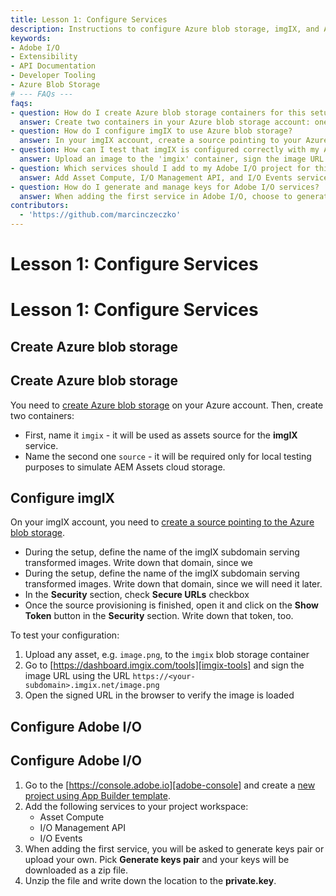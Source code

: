 ```yaml
---
title: Lesson 1: Configure Services
description: Instructions to configure Azure blob storage, imgIX, and Adobe I/O services for asset management.
keywords:
- Adobe I/O
- Extensibility
- API Documentation
- Developer Tooling
- Azure Blob Storage
# --- FAQs ---
faqs:
- question: How do I create Azure blob storage containers for this setup?
  answer: Create two containers in your Azure blob storage account: one named 'imgix' for the imgIX service assets, and another named 'source' for local testing purposes.
- question: How do I configure imgIX to use Azure blob storage?
  answer: In your imgIX account, create a source pointing to your Azure blob storage, enable Secure URLs, and note your imgIX subdomain and security token for later use.
- question: How can I test that imgIX is configured correctly with my Azure blob storage?
  answer: Upload an image to the 'imgix' container, sign the image URL using the imgIX dashboard tools, and open the signed URL in a browser to verify the image loads.
- question: Which services should I add to my Adobe I/O project for this integration?
  answer: Add Asset Compute, I/O Management API, and I/O Events services to your Adobe I/O project using the App Builder template.
- question: How do I generate and manage keys for Adobe I/O services?
  answer: When adding the first service in Adobe I/O, choose to generate a key pair, download the zip file, and securely store the private.key for authentication.
contributors:
  - 'https://github.com/marcinczeczko'
---
```

# Lesson 1: Configure Services
# Lesson 1: Configure Services

## Create Azure blob storage
## Create Azure blob storage

You need to [create Azure blob storage][create-azure-blob] on your Azure account. Then, create two containers:

- First, name it `imgix` - it will be used as assets source for the **imgIX** service.
- Name the second one `source` - it will be required only for local testing purposes to simulate AEM Assets cloud storage.

## Configure imgIX

On your imgIX account, you need to [create a source pointing to the Azure blob storage][imgix-create-azure-source].

- During the setup, define the name of the imgIX subdomain serving transformed images. Write down that domain, since we
- During the setup, define the name of the imgIX subdomain serving transformed images. Write down that domain, since we
  will need it later.
- In the **Security** section, check **Secure URLs** checkbox
- Once the source provisioning is finished, open it and click on the **Show Token** button in the **Security** section. Write down that token, too.

To test your configuration:

1. Upload any asset, e.g. `image.png`, to the `imgix` blob storage container
2. Go to  [https://dashboard.imgix.com/tools][imgix-tools] and sign the image URL using the URL
   `https://<your-subdomain>.imgix.net/image.png`
3. Open the signed URL in the browser to verify the image is loaded

## Configure Adobe I/O
## Configure Adobe I/O

1. Go to the [https://console.adobe.io][adobe-console] and create a [new project using App Builder template][adobe-console-firefly-template].
2. Add the following services to your project workspace:
   - Asset Compute
   - I/O Management API
   - I/O Events
3. When adding the first service, you will be asked to generate keys pair or upload your own. Pick **Generate keys
   pair** and your keys will be downloaded as a zip file.
4. Unzip the file and write down the location to the **private.key**.

[create-azure-blob]: https://docs.microsoft.com/en-us/azure/storage/blobs/storage-quickstart-blobs-portal 'Create storage account and container'
[imgix-create-azure-source]: https://docs.imgix.com/setup/creating-sources/microsoft-azure 'Setting up your Microsoft Azure Source'
[imgix-tools]: https://dashboard.imgix.com/tools
[adobe-console]: https://console.adobe.io 'Adobe IO Console'
[adobe-console-firefly-template]: ../../get_started/app_builder_get_started/first-app.md#2-creating-a-new-project-on-developer-console 'Creating new project on Adobe Developer console'
